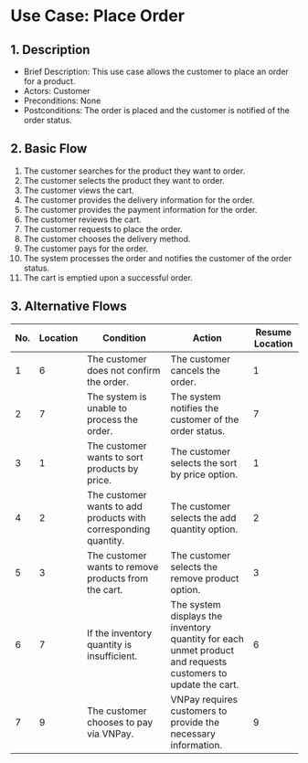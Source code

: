 # Use Case: Place Order 
## 1. Description
* Brief Description: This use case allows the customer to place an order for a product.
* Actors: Customer
* Preconditions: None
* Postconditions: The order is placed and the customer is notified of the order status.


## 2. Basic Flow
1. The customer searches for the product they want to order.
2. The customer selects the product they want to order.
3. The customer views the cart.
4. The customer provides the delivery information for the order.
5. The customer provides the payment information for the order.
6. The customer reviews the cart.
7. The customer requests to place the order.
8. The customer chooses the delivery method.
9. The customer pays for the order.
10. The system processes the order and notifies the customer of the order status.
11. The cart is emptied upon a successful order.

## 3. Alternative Flows
| No. | Location | Condition | Action | Resume Location |
| --- | --- | --- | --- | --- |
| 1 | 6 | The customer does not confirm the order. | The customer cancels the order. | 1 |
| 2 | 7 | The system is unable to process the order. | The system notifies the customer of the order status. | 7 |
| 3 | 1 | The customer wants to sort products by price. | The customer selects the sort by price option. | 1 |
| 4 | 2 | The customer wants to add products with corresponding quantity. | The customer selects the add quantity option. | 2 |
| 5 | 3 | The customer wants to remove products from the cart. | The customer selects the remove product option. | 3 |
| 6 | 7 | If the inventory quantity is insufficient. | The system displays the inventory quantity for each unmet product and requests customers to update the cart. | 6 |
| 7 | 9 | The customer chooses to pay via VNPay. | VNPay requires customers to provide the necessary information. | 9 |
